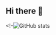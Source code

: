## Hi there 👋

<!-![GitHub stats](https://github-readme-stats.vercel.app/api?username=LindseyJorissen&show_icons=true&theme=dracula)

